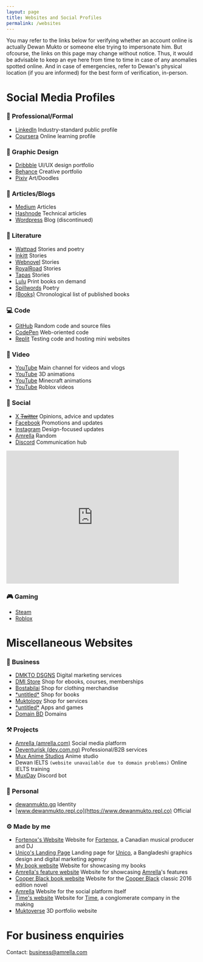 ```yaml
---
layout: page
title: Websites and Social Profiles
permalink: /websites
---
```


You may refer to the links below for verifying whether an account online is actually Dewan Mukto or someone else trying to impersonate him. But ofcourse, the links on this page may change without notice. Thus, it would be advisable to keep an eye here from time to time in case of any anomalies spotted online. And in case of emergencies, refer to Dewan's physical location (if you are informed) for the best form of verification, in-person.

# Social Media Profiles

### 👔 Professional/Formal
- [LinkedIn](https://linkedin.com/in/dewanmukto) Industry-standard public profile
- [Coursera](https://www.coursera.org/user/b9aec3a15cc08e607e1708a2ec2f6181) Online learning profile

### 🎨 Graphic Design
- [Dribbble](https://dribbble.com/dewanmukto) UI/UX design portfolio
- [Behance](https://behance.net/dmkto) Creative portfolio
- [Pixiv](https://www.pixiv.net/en/users/56454176) Art/Doodles

### 📄 Articles/Blogs
- [Medium](https://medium.com/@dewanmukto) Articles
- [Hashnode](https://hashnode.com/@dewanmukto) Technical articles
- [Wordpress](https://dewanmukto.wordpress.com/) Blog (discontinued)

### 📖 Literature
- [Wattpad](https://www.wattpad.com/user/d1stil) Stories and poetry
- [Inkitt](https://www.inkitt.com/dewanmukto) Stories
- [Webnovel](https://www.webnovel.com/profile/4322246237) Stories
- [RoyalRoad](https://www.royalroad.com/profile/306406) Stories
- [Tapas](https://tapas.io/dewanmukto) Stories
- [Lulu](https://www.lulu.com/spotlight/dewanmukto/) Print books on demand
- [Spillwords](https://spillwords.com/author/dewanmukto/) Poetry
- [(Books)](/books) Chronological list of published books

### 💻 Code
- [GitHub](https://github.com/diztil) Random code and source files
- [CodePen](https://codepen.io/distil) Web-oriented code
- [Replit](https://replit.com/@dewanmukto) Testing code and hosting mini websites

### 🎥 Video
- [YouTube](https://youtube.com/@DewanMukto) Main channel for videos and vlogs
- [YouTube](https://www.youtube.com/@Muktoverse) 3D animations
- [YouTube](https://www.youtube.com/@clubkodbell2420) Minecraft animations
- [YouTube](https://www.youtube.com/@DistilRoblox) Roblox videos
  
### 💬 Social
- [X ~~Twitter~~](https://twitter.com/dewan_mukto) Opinions, advice and updates
- [Facebook](https://facebook.com/dewanmukto) Promotions and updates
- [Instagram](https://instagram.com/dewanmukto) Design-focused updates
- [Amrella](https://amrella.com/members/dewanmukto) Random
- [Discord](https://discord.gg/2rBcjwjRdC) Communication hub

<iframe src="https://discord.com/widget?id=1074429345357123584&theme=light" width="90%" height="350" allowtransparency="true" frameborder="0" sandbox="allow-popups allow-popups-to-escape-sandbox allow-same-origin allow-scripts"></iframe>

### 🎮 Gaming
- [Steam](https://steamcommunity.com/id/mikumikudawne/)
- [Roblox](https://www.roblox.com/users/4463653477/profile)

# Miscellaneous Websites

### 🏢 Business
- [DMKTO DSGNS](https://www.linkedin.com/services/page/1404b331015b9810a3/) Digital marketing services
- [DMI Store](https://www.dewanmukto.cf) Shop for ebooks, courses, memberships
- [Bostabilai](https://bostabilai.myspreadshop.com/) Shop for clothing merchandise
- [\*untitled\*](https://www.lulu.com/spotlight/dewanmukto/) Shop for books
- [Muktology](https://mukto.company.site/) Shop for services
- [\*untitled\*](https://dewanmukto.itch.io/) Apps and games
- [Domain BD](https://domain.bd.dev.com.ng/) Domains

### ⚒️ Projects
- [Amrella (amrella.com)](https://try.amrella.com/) Social media platform
- [Deventurisk (dev.com.ng)](https://dev.com.ng) Professional/B2B services
- [Mux Anime Studios](https://mux111anime.wordpress.com) Anime studio
- Dewan IELTS `(website unavailable due to domain problems)` Online IELTS training
- [MuxDay](https://www.behance.net/gallery/180762777/Discord-Bot) Discord bot

### 👤 Personal
- [dewanmukto.gq](https://dewanmukto.gq) Identity
- [www.dewanmukto.repl.co](https://www.dewanmukto.repl.co) Official

### ⚙️ Made by me
- [Fortenox's Website](https://fortenox.site.i.ng) Website for [Fortenox](https://www.youtube.com/channel/UCgxon7z2frqUUX-s0tp4KHg), a Canadian musical producer and DJ
- [Unico's Landing Page](https://codepen.io/distil/pen/BaxvpOX) Landing page for [Unico](https://www.facebook.com/unico.101), a Bangladeshi graphics design and digital marketing agency
- [My book website](https://dmi.my.canva.site) Website for showcasing my books
- [Amrella's feature website](https://amrella.my.canva.site/) Website for showcasing [Amrella](https://amrella.com/)'s features
- [Cooper Black book website](https://dmi.my.canva.site/cooper-black-2016) Website for the [Cooper Black](https://g.co/kgs/M2c8jj) classic 2016 edition novel
- [Amrella](https://amrella.com/) Website for the social platform itself
- [Time's website](https://timing.my.canva.site) Website for [Time](https://www.linkedin.com/company/tymeco/), a conglomerate company in the making
- [Muktoverse](https://mukto.dev.com.ng/) 3D portfolio website

# For business enquiries
Contact: [business@amrella.com](mailto:business@amrella.com)
